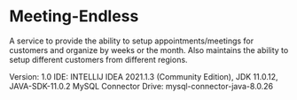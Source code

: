# Meeting-Endless
A service to provide the ability to setup appointments/meetings for customers and organize by weeks or the month. 
Also maintains the ability to setup different customers from different regions.

Version: 1.0
IDE: INTELLIJ IDEA 2021.1.3 (Community Edition), JDK 11.0.12, JAVA-SDK-11.0.2
MySQL Connector Drive: mysql-connector-java-8.0.26
